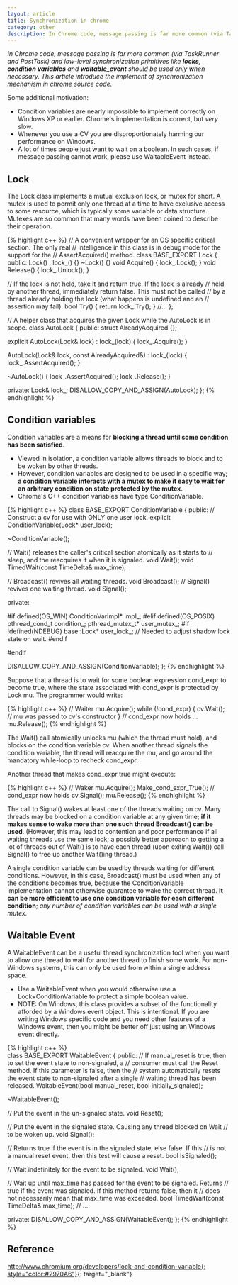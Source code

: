```yaml
---
layout: article
title: Synchronization in chrome
category: other
description: In Chrome code, message passing is far more common (via TaskRunner and PostTask) and low-level synchronization primitives like locks, condition variables and waitable_event should be used only when necessary. This article introduce the implement of synchronization mechanism in chrome source code.
---
```

*In Chrome code, message passing is far more common (via TaskRunner and PostTask) and low-level synchronization primitives like **locks**, **condition variables** and **waitable_event** should be used only when necessary. This article introduce the implement of synchronization mechanism in chrome source code.*

Some additional motivation:  
* Condition variables are nearly impossible to implement correctly on Windows XP or earlier. Chrome's implementation is correct, but _very_ slow. 
* Whenever you use a CV you are disproportionately harming our performance on Windows.
* A lot of times people just want to wait on a boolean.  In such cases, if message passing cannot work, please use WaitableEvent instead.

## Lock
The Lock class implements a mutual exclusion lock, or mutex for short. A mutex is used to permit only one thread at a time to have exclusive access to some resource, which is typically some variable or data structure. Mutexes are so common that many words have been coined to describe their operation.

{% highlight c++ %}
// A convenient wrapper for an OS specific critical section.  The only real
// intelligence in this class is in debug mode for the support for the
// AssertAcquired() method.
class BASE_EXPORT Lock {
 public:
  Lock() : lock_() {}
  ~Lock() {}
  void Acquire() { lock_.Lock(); }
  void Release() { lock_.Unlock(); }

  // If the lock is not held, take it and return true. If the lock is already
  // held by another thread, immediately return false. This must not be called
  // by a thread already holding the lock (what happens is undefined and an
  // assertion may fail).
  bool Try() { return lock_.Try(); }
  //...
};


// A helper class that acquires the given Lock while the AutoLock is in scope.
class AutoLock {
 public:
  struct AlreadyAcquired {};

  explicit AutoLock(Lock& lock) : lock_(lock) {
    lock_.Acquire();
  }

  AutoLock(Lock& lock, const AlreadyAcquired&) : lock_(lock) {
    lock_.AssertAcquired();
  }

  ~AutoLock() {
    lock_.AssertAcquired();
    lock_.Release();
  }

 private:
  Lock& lock_;
  DISALLOW_COPY_AND_ASSIGN(AutoLock);
};
{% endhighlight %}


## Condition variables
Condition variables are a means for **blocking a thread until some condition has been satisfied**.   
* Viewed in isolation, a condition variable allows threads to block and to be woken by other threads. 
* However, condition variables are designed to be used in a specific way; **a condition variable interacts with a mutex to make it easy to wait for an arbitrary condition on state protected by the mutex**. 
* Chrome's C++ condition variables have type ConditionVariable.

{% highlight c++ %}
class BASE_EXPORT ConditionVariable {
 public:
  // Construct a cv for use with ONLY one user lock.
  explicit ConditionVariable(Lock* user_lock);

  ~ConditionVariable();

  // Wait() releases the caller's critical section atomically as it starts to
  // sleep, and the reacquires it when it is signaled.
  void Wait();
  void TimedWait(const TimeDelta& max_time);

  // Broadcast() revives all waiting threads.
  void Broadcast();
  // Signal() revives one waiting thread.
  void Signal();

 private:

#if defined(OS_WIN)
  ConditionVarImpl* impl_;
#elif defined(OS_POSIX)
  pthread_cond_t condition_;
  pthread_mutex_t* user_mutex_;
#if !defined(NDEBUG)
  base::Lock* user_lock_;     // Needed to adjust shadow lock state on wait.
#endif

#endif

  DISALLOW_COPY_AND_ASSIGN(ConditionVariable);
};
{% endhighlight %}


Suppose that a thread is to wait for some boolean expression cond_expr to become true, where the state associated with cond_expr is protected by Lock mu. The programmer would write:

{% highlight c++ %}
// Waiter
mu.Acquire();
while (!cond_expr) {
cv.Wait();  // mu was passed to cv's constructor
}
// cond_expr now holds
...
mu.Release();
{% endhighlight %}

The Wait() call atomically unlocks mu (which the thread must hold), and blocks on the condition variable cv. When another thread signals the condition variable, the thread will reacquire the mu, and go around the mandatory while-loop to recheck cond_expr.

Another thread that makes cond_expr true might execute:

{% highlight c++ %}
// Waker
mu.Acquire();
Make_cond_expr_True();
// cond_expr now holds
cv.Signal();
mu.Release();
{% endhighlight %}

The call to Signal() wakes at least one of the threads waiting on cv. Many threads may be blocked on a condition variable at any given time; **if it makes sense to wake more than one such thread Broadcast() can be used**. (However, this may lead to contention and poor performance if all waiting threads use the same lock; a possibly better approach to getting a lot of threads out of Wait() is to have each thread (upon exiting Wait()) call Signal() to free up another Wait()ing thread.)  

A single condition variable can be used by threads waiting for different conditions. However, in this case, Broadcast() must be used when any of the conditions becomes true, because the ConditionVariable implementation cannot otherwise guarantee to wake the correct thread. **It can be more efficient to use one condition variable for each different condition**; *any number of condition variables can be used with a single mutex.*


## Waitable Event
A WaitableEvent can be a useful thread synchronization tool when you want to allow one thread to wait for another thread to finish some work. For non-Windows systems, this can only be used from within a single address space.  

* Use a WaitableEvent when you would otherwise use a Lock+ConditionVariable to protect a simple boolean value.  
* NOTE: On Windows, this class provides a subset of the functionality afforded by a Windows event object.  This is intentional.  If you are writing Windows specific code and you need other features of a Windows event, then you might be better off just using an Windows event directly.

{% highlight c++ %}  
class BASE_EXPORT WaitableEvent {
 public:
  // If manual_reset is true, then to set the event state to non-signaled, a
  // consumer must call the Reset method.  If this parameter is false, then the
  // system automatically resets the event state to non-signaled after a single
  // waiting thread has been released.
  WaitableEvent(bool manual_reset, bool initially_signaled);

  ~WaitableEvent();

  // Put the event in the un-signaled state.
  void Reset();

  // Put the event in the signaled state.  Causing any thread blocked on Wait
  // to be woken up.
  void Signal();

  // Returns true if the event is in the signaled state, else false.  If this
  // is not a manual reset event, then this test will cause a reset.
  bool IsSignaled();

  // Wait indefinitely for the event to be signaled.
  void Wait();

  // Wait up until max_time has passed for the event to be signaled.  Returns
  // true if the event was signaled.  If this method returns false, then it
  // does not necessarily mean that max_time was exceeded.
  bool TimedWait(const TimeDelta& max_time);
  // ...
  
private:
  DISALLOW_COPY_AND_ASSIGN(WaitableEvent);
};
{% endhighlight %}

## Reference
[http://www.chromium.org/developers/lock-and-condition-variable{: style="color:#2970A6"}](http://www.chromium.org/developers/lock-and-condition-variable){: target="_blank"}




